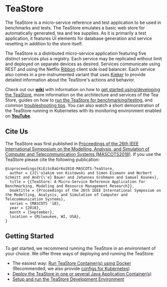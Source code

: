 # TeaStore #

The TeaStore is a micro-service reference and test application to be used in benchmarks and tests. The TeaStore emulates a basic web store for automatically generated, tea and tea supplies. As it is primarily a test application, it features UI elements for database generation and service resetting in addition to the store itself. 

The TeaStore is a distributed micro-service application featuring five distinct services plus a registry. Each service may be replicated without limit and deployed on separate devices as desired. Services communicate using REST and using the Netflix [Ribbon](https://github.com/Netflix/ribbon) client side load balancer. Each service also comes in a pre-instrumented variant that uses [Kieker](http://kieker-monitoring.net) to provide detailed information about the TeaStore's actions and behavior.

Check out our **[wiki](https://github.com/DescartesResearch/TeaStore/wiki)** with information on how to [get started using/developing the TeaStore](https://github.com/DescartesResearch/TeaStore/wiki/Getting-Started), more information on the architecture and services of the Tea Store, guides on how to [run the TeaStore for benchmarking/testing](https://github.com/DescartesResearch/TeaStore/wiki/Testing-and-Benchmarking), and common [troubleshooting tips](https://github.com/DescartesResearch/TeaStore/wiki/Troubleshooting).
You can also watch a short demonstration of the TeaStore running in Kubernetes with its monitoring environment enabled on **[YouTube](https://www.youtube.com/watch?v=6OcSNrErzGE&feature=youtu.be)**.

## Cite Us

The TeaStore was first published in [Proceedings of the 26th IEEE International Symposium on the Modelling, Analysis, and Simulation of Computer and Telecommunication Systems (MASCOTS2018)](https://ieeexplore.ieee.org/document/8526888). If you use the TeaStore please cite the following publication:

    @inproceedings{KiEiScBaGrKo2018-MASCOTS-TeaStore,
      author = {J{\'o}akim von Kistowski and Simon Eismann and Norbert Schmitt and Andr{\'e} Bauer and Johannes Grohmann and Samuel Kounev},
      title = {{TeaStore: A Micro-Service Reference Application for Benchmarking, Modeling and Resource Management Research}},
      booktitle = {Proceedings of the 26th IEEE International Symposium on the Modelling, Analysis, and Simulation of Computer and Telecommunication Systems},
      series = {MASCOTS '18},
      year = {2018},
      month = {September},
      location = {Milwaukee, WI, USA},
    }


## Getting Started

To get started, we recommend running the TeaStore in an environment of your choice. We offer three ways of deploying and running the TeaStore:
* The easiest way: [Run TeaStore Container(s) using Docker](https://github.com/DescartesResearch/TeaStore/wiki/Getting-Started#run-pet-supply-store-containers-using-docker) (Recommended, we also provide [configs for Kubernetes](https://github.com/DescartesResearch/TeaStore/wiki/Getting-Started#3-run-the-teastore-on-a-kubernetes-cluster))
* [Deploy the TeaStore in one or several Java Application Container(s)](https://github.com/DescartesResearch/TeaStore/wiki/Getting-Started#deploy-the-pet-supply-store-in-java-application-containers)
* [Setup and run the TeaStore Development Environment](https://github.com/DescartesResearch/TeaStore/wiki/Getting-Started#setup-and-run-the-pet-supply-store-development-environment)

